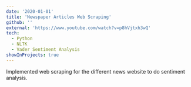 ```yaml
---
date: '2020-01-01'
title: 'Newspaper Articles Web Scraping'
github: ''
external: 'https://www.youtube.com/watch?v=p8hVjtxh3wQ'
tech:
  - Python
  - NLTK
  - Vader Sentiment Analysis
showInProjects: true
---
```


Implemented web scraping for the different news website to do sentiment analysis.
